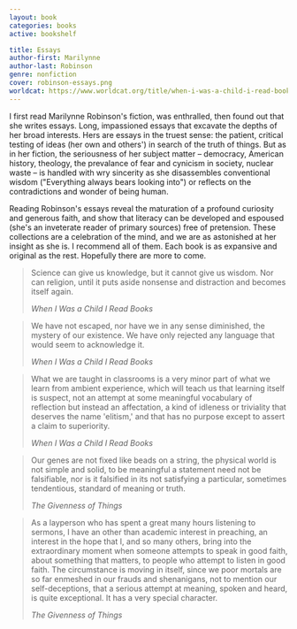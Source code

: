 ```yaml
---
layout: book
categories: books
active: bookshelf

title: Essays
author-first: Marilynne
author-last: Robinson
genre: nonfiction
cover: robinson-essays.png
worldcat: https://www.worldcat.org/title/when-i-was-a-child-i-read-books/oclc/740628822
---
```


I first read Marilynne Robinson's fiction, was enthralled, then found out that she writes essays. Long, impassioned essays that excavate the depths of her broad interests. Hers are essays in the truest sense: the patient, critical testing of ideas (her own and others') in search of the truth of things. But as in her fiction, the seriousness of her subject matter – democracy, American history, theology, the prevalance of fear and cynicism in society, nuclear waste – is handled with wry sincerity as she disassembles conventional wisdom ("Everything always bears looking into") or reflects on the contradictions and wonder of being human.

Reading Robinson's essays reveal the maturation of a profound curiosity and generous faith, and show that literacy can be developed and espoused (she's an inveterate reader of primary sources) free of pretension. These collections are a celebration of the mind, and we are as astonished at her insight as she is. I recommend all of them. Each book is as expansive and original as the rest. Hopefully there are more to come.

<blockquote>
	<p>Science can give us knowledge, but it cannot give us wisdom. Nor can religion, until it puts aside nonsense and distraction and becomes itself again.</p>
	<cite><i>When I Was a Child I Read Books</i></cite>
</blockquote>

<blockquote>
	<p>We have not escaped, nor have we in any sense diminished, the mystery of our existence. We have only rejected any language that would seem to acknowledge it.</p>
	<cite><i>When I Was a Child I Read Books</i></cite>
</blockquote>

<blockquote>
	<p>What we are taught in classrooms is a very minor part of what we learn from ambient experience, which will teach us that learning itself is suspect, not an attempt at some meaningful vocabulary of reflection but instead an affectation, a kind of idleness or triviality that deserves the name 'elitism,' and that has no purpose except to assert a claim to superiority.</p>
	<cite><i>When I Was a Child I Read Books</i></cite>
</blockquote>

<blockquote>
	<p>Our genes are not fixed like beads on a string, the physical world is not simple and solid, to be meaningful a statement need not be falsifiable, nor is it falsified in its not satisfying a particular, sometimes tendentious, standard of meaning or truth.</p>
	<cite><i>The Givenness of Things</i></cite>
</blockquote>

<blockquote>
	<p>As a layperson who has spent a great many hours listening to sermons, I have an other than academic interest in preaching, an interest in the hope that I, and so many others, bring into the extraordinary moment when someone attempts to speak in good faith, about something that matters, to people who attempt to listen in good faith. The circumstance is moving in itself, since we poor mortals are so far enmeshed in our frauds and shenanigans, not to mention our self-deceptions, that a serious attempt at meaning, spoken and heard, is quite exceptional. It has a very special character.</p>
	<cite><i>The Givenness of Things</i></cite>
</blockquote>



